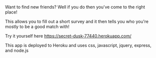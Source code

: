 Want to find new friends? Well if you do then you've come to the right place!

This allows you to fill out a short survey and it then tells you who you're mostly to be a good match with!

Try it yourself here https://secret-dusk-77440.herokuapp.com/

This app is deployed to Heroku and uses css, javascript, jquery, express, and node.js
